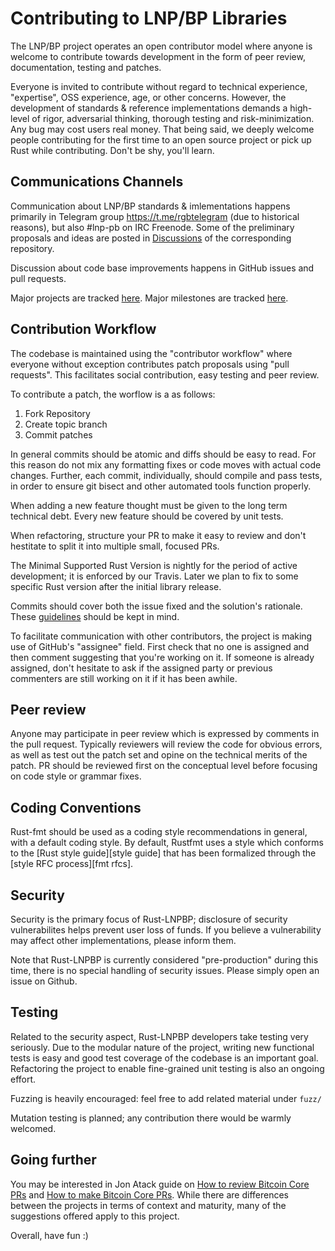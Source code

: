 # Contributing to LNP/BP Libraries

The LNP/BP project operates an open contributor model where anyone is
welcome to contribute towards development in the form of peer review, documentation,
testing and patches.

Everyone is invited to contribute without regard to technical experience, "expertise", OSS
experience, age, or other concerns. However, the development of standards & reference implementations demands a
high-level of rigor, adversarial thinking, thorough testing and risk-minimization.
Any bug may cost users real money. That being said, we deeply welcome people contributing
for the first time to an open source project or pick up Rust while contributing. Don't be shy,
you'll learn.

## Communications Channels

Communication about LNP/BP standards & imlementations happens primarily in Telegram group
https://t.me/rgbtelegram (due to historical reasons), but also #lnp-pb on IRC Freenode.
Some of the preliminary proposals and ideas are posted in [Discussions](https://github.com/LNP-BP/LNPBPs/discussions) of the 
corresponding repository.

Discussion about code base improvements happens in GitHub issues and pull
requests.

Major projects are tracked [here](https://github.com/orgs/LNP-BP/projects).
Major milestones are tracked [here](https://github.com/LNP-BP/rust-lnpbp/milestones).

Contribution Workflow
---------------------

The codebase is maintained using the "contributor workflow" where everyone
without exception contributes patch proposals using "pull requests". This
facilitates social contribution, easy testing and peer review.

To contribute a patch, the worflow is a as follows:

  1. Fork Repository
  2. Create topic branch
  3. Commit patches

In general commits should be atomic and diffs should be easy to read.
For this reason do not mix any formatting fixes or code moves with
actual code changes. Further, each commit, individually, should compile
and pass tests, in order to ensure git bisect and other automated tools
function properly.

When adding a new feature thought
must be given to the long term technical debt. Every new feature should
be covered by unit tests.

When refactoring, structure your PR to make it easy to review and don't
hestitate to split it into multiple small, focused PRs.

The Minimal Supported Rust Version is nightly for the period of active development; it is enforced by our Travis.
Later we plan to fix to some specific Rust version after the initial library release.

Commits should cover both the issue fixed and the solution's rationale.
These [guidelines](https://chris.beams.io/posts/git-commit/) should be kept in mind.

To facilitate communication with other contributors, the project is making use of
GitHub's "assignee" field. First check that no one is assigned and then comment
suggesting that you're working on it. If someone is already assigned, don't hesitate
to ask if the assigned party or previous commenters are still working on it if it has
been awhile.

Peer review
-----------

Anyone may participate in peer review which is expressed by comments in the pull
request. Typically reviewers will review the code for obvious errors, as well as
test out the patch set and opine on the technical merits of the patch. PR should
be reviewed first on the conceptual level before focusing on code style or grammar
fixes.

Coding Conventions
------------------

Rust-fmt should be used as a coding style recommendations in general, with a default coding style.
By default, Rustfmt uses a style which conforms to the [Rust style guide][style
guide] that has been formalized through the [style RFC process][fmt rfcs].


Security
--------

Security is the primary focus of Rust-LNPBP; disclosure of security vulnerabilites
helps prevent user loss of funds. If you believe a vulnerability may affect other 
implementations, please inform them.

Note that Rust-LNPBP is currently considered "pre-production" during this time, there
is no special handling of security issues. Please simply open an issue on Github.

Testing
-------

Related to the security aspect, Rust-LNPBP developers take testing
very seriously. Due to the modular nature of the project, writing new functional
tests is easy and good test coverage of the codebase is an important goal. Refactoring
the project to enable fine-grained unit testing is also an ongoing effort.

Fuzzing is heavily encouraged: feel free to add related material under `fuzz/`

Mutation testing is planned; any contribution there would be warmly welcomed.

Going further
-------------

You may be interested in Jon Atack guide on [How to review Bitcoin Core PRs](https://github.com/jonatack/bitcoin-development/blob/master/how-to-review-bitcoin-core-prs.md)
and [How to make Bitcoin Core PRs](https://github.com/jonatack/bitcoin-development/blob/master/how-to-make-bitcoin-core-prs.md).
While there are differences between the projects in terms of context and maturity, many
of the suggestions offered apply to this project.

Overall, have fun :)
